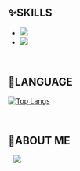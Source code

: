 :sparkles:__SKILLS__
----------------------------
* <img src="https://img.shields.io/badge/Andoird Studio-3DDC84?style=flat-square&logo=Android Studio&logoColor=white"/>
* <img src="https://img.shields.io/badge/Kotlin-7F52FF?style=flat-square&logo=Kotlin&logoColor=white"/>
</br>

:yellow_heart:LANGUAGE
-----------------------------
[![Top Langs](https://github-readme-stats.vercel.app/api/top-langs/?username=ekye26&layout=compact)](https://github.com/anuraghazra/github-readme-stats)

</br>

:blue_heart:ABOUT ME
---------------------------
<a href="https://ekye26@gmail.com">
    <img src="http://img.shields.io/badge/Gmail-EA4335?style=flat&logo=Gmail&logoColor=white&link=https://ekye26@gmail.com"
        style="height : auto; margin-left : 10px; margin-right : 10px;"/>
</a>
